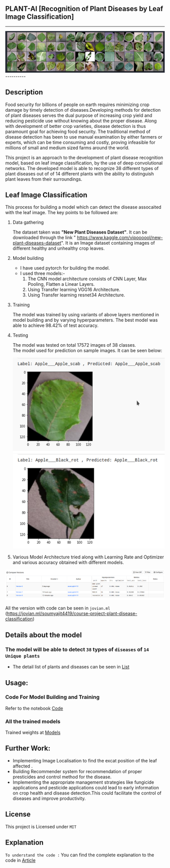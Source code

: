 ## PLANT-AI [Recognition of Plant Diseases by Leaf Image Classification]
----------
 <img src="./Assets/batch.png" alt="batch of image"/>
----------

## Description
   Food security for billions of people on earth requires minimizing crop damage by timely detection of diseases.Developing methods
for detection  of plant diseases serves the dual purpose of increasing crop yield and reducing pesticide use without knowing 
about the proper disease. Along with development of better crop varieties, disease detection is thus paramount goal for achieving 
food security. The traditional method of disease detection has been to use manual examination by either farmers or experts, which 
can be time consuming and costly, proving infeasible for millions of small and medium sized farms around the world.

   This project is an approach to the development of plant disease recognition model, based on leaf image classification, by the
use of deep convolutional networks. The developed model is able to recognize 38 different types of plant diseases out of of 14 different plants with the ability to distinguish plant leaves from their surroundings.


## Leaf Image Classification

 This process for building a model which can detect the disease assocaited with the leaf image. The key points to be followed are:

1. Data gathering 

   The dataset taken was **"New Plant Diseases Dataset"**. It can be downloaded through the link " https://www.kaggle.com/vipoooool/new-plant-diseases-dataset". It is an Image dataset containing images of different healthy and unhealthy crop leaves.

2. Model building
   - I have used pytorch for building the model.
   - I used three models:-
      1. The CNN model architecture consists of CNN Layer, Max Pooling, Flatten a Linear Layers.
      2. Using Transfer learning VGG16 Architecture.
      3. Using Transfer learning resnet34 Architecture.

3. Training

   The model was trained  by  using variants of above layers mentioned in model building and by varying hyperparameters. The best model was able to achieve 98.42% of test accuracy.

4. Testing

   The model was tested on total 17572 images of 38 classes.<br/>
   The model used for prediction on sample images. It can be seen below:
   <!-- <img src="" alt="index1" height="300px"/> -->
   <div align="center">
   <img src="./Assets/out1.png" alt="index2" height="300px" width="500"/>
   <img src="./Assets/out2.png" alt="index3" height="300px"  width="500"/>
   </div>
5. Various Model Architecture tried along with Learning Rate and Optimizer and various accuracy obtained with different models.
 
  <img src="./Assets/models.png" alt="models" />

  All the version with code can be seen in `jovian.ml` (https://jovian.ml/soumyajit4419/course-project-plant-disease-classification) 
<br/>
  
## Details about the model

### The model will be able to detect `38` types of `diseases` of `14 Unique plants`
- The detail list of plants and diseases can be seen in  [List](Src) 

## Usage:

### Code For Model Building and Training  
   Refer to the notebook [Code](Src)  

### All the trained models
   Trained weights at [Models](Models)


## Further Work:
- Implementing Image Localisation to find the excat position of the leaf affected .
- Building Recommender system for recommendation of proper presticides and  control method for the disease. 
- Implementing the appropriate management strategies like fungicide applications and pesticide applications could lead to early 
information on crop health and disease detection.This could facilitate the control of diseases and improve productivity.


## License
This project is Licensed under `MIT` 


## Explanation
`To understand the code :` You  can find the complete explanation to the code in [Article](https://medium.com/@soumyajit4419/plant-ai-c8fc95ed90e6?source=friends_link&sk=4707825cbaefa2dcaaa92d0e3ed5de01)